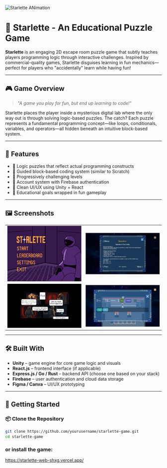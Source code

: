 ![Starlette ANimation](https://example.com/hello.gif)
# 🌟 Starlette - An Educational Puzzle Game

**Starlette** is an engaging 2D escape room puzzle game that subtly teaches players programming logic through interactive challenges. Inspired by commercial-quality games, Starlette disguises learning in fun mechanics—perfect for players who "accidentally" learn while having fun!

---

## 🎮 Game Overview

> _"A game you play for fun, but end up learning to code!"_

Starlette places the player inside a mysterious digital lab where the only way out is through solving logic-based puzzles. The catch? Each puzzle represents a fundamental programming concept—like loops, conditionals, variables, and operators—all hidden beneath an intuitive block-based system.

---

## 🧩 Features

- 🧠 Logic puzzles that reflect actual programming constructs
- 🧱 Guided block-based coding system (similar to Scratch)
- 🎯 Progressively challenging levels
- 🔐 Account system with Firebase authentication
- 🎨 Clean UI/UX using Unity + React
- 🚀 Educational goals wrapped in fun gameplay

---

## 🖼️ Screenshots

<div align="center">
  <table>
    <tr>
      <td align="center"><img src="images/MainMenuGuide.png" alt="Main Menu" width="300"/></td>
      <td align="center"><img src="images/MokkaDeviceExample.jpg" alt="Mokka Device" width="300"/></td>
    </tr>
    <tr>
      <td align="center"><img src="images/Custscene.jpg" alt="Game CutScene" width="300"/></td>
      <td align="center"><img src="images/GameplayExample.jpg" alt="Gameplay" width="300"/></td>
    </tr>
  </table>
</div>

---

## 🛠️ Built With

- **Unity** – game engine for core game logic and visuals
- **React.js** – frontend interface (if applicable)
- **Express.js / Go / Rust** – backend API (choose one based on your stack)
- **Firebase** – user authentication and cloud data storage
- **Figma / Canva** – UI/UX prototyping

---

## 🚀 Getting Started

### 📦 Clone the Repository

```bash
git clone https://github.com/yourusername/starlette-game.git
cd starlette-game
```
### or install the game:
https://starlette-web-shxg.vercel.app/